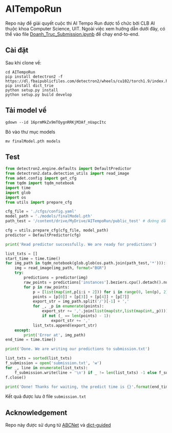 # AITempoRun

Repo này để giải quyết cuộc thi AI Tempo Run được tổ chức bởi CLB AI thuộc khoa Computer Science, UIT.
Ngoài việc xem hướng dẫn dưới đây, có thể vào file [Doanh_Truc_Submission.ipynb](Doanh_Truc_Submission.ipynb) để chạy end-to-end.

## Cài đặt
Sau khi clone về:
```
cd AITempoRun
pip install detectron2 -f https://dl.fbaipublicfiles.com/detectron2/wheels/cu102/torch1.9/index.html
pip install dict_trie
python setup.py install
python setup.py build develop
```

## Tải model về
```
gdown --id 16prmMkZx9mTOygnRRKjM3Af_nUapcItc
```
Bỏ vào thư mục models

```
mv finalModel.pth models
```

## Test
```python
from detectron2.engine.defaults import DefaultPredictor
from detectron2.data.detection_utils import read_image
from adet.config import get_cfg
from tqdm import tqdm_notebook
import time
import glob
import os
from utils import prepare_cfg

cfg_file = './cfgs/config.yaml'
model_path = './models/finalModel.pth'
path_test = '/content/drive/MyDrive/AITempoRun/public_test' # đường dẫn thư mục ảnh test, các bạn thay đổi đường dẫn này cho phù hợp

cfg = utils.prepare_cfg(cfg_file, model_path)
predictor = DefaultPredictor(cfg)

print('Read predictor successfully. We are ready for predictions')

list_txts = []
start_time = time.time()
for img_path in tqdm_notebook(glob.glob(os.path.join(path_test,'*'))):
    img = read_image(img_path, format="BGR")
    try:
        predictions = predictor(img)
        raw_points = predictions['instances'].beziers.cpu().detach().numpy()
        for p in raw_points:
            p = [list(map(int,p[i:i + 2])) for i in range(0, len(p), 2)]
            points = [p[0]] + [p[3]] + [p[4]] + [p[7]]
            export_str = img_path.split('/')[-1] + ','
            for _, _p in enumerate(points):
                export_str += ','.join(list(map(str,list(map(int,_p)))))
                if not (_ == len(points) - 1):
                    export_str += ','
            list_txts.append(export_str)
    except:
        print('Error at', img_path)
end_time = time.time()

print('Done. We are writing our predictions to submission.txt')

list_txts = sorted(list_txts)
f_submission = open('submission.txt', 'w')
for _, line in enumerate(list_txts):
    f_submission.write(line + '\n') if _ != len(list_txts) -1 else f_submission.write(line)
f.close()

print('Done! Thanks for waiting, the predict time is {}'.format(end_time - start_time))
```

Kết quả được lưu ở file `submission.txt`

## Acknowledgement
Repo này được sử dụng từ [ABCNet](https://github.com/aim-uofa/AdelaiDet/blob/master/configs/BAText) và [dict-guided](https://github.com/VinAIResearch/dict-guided)
